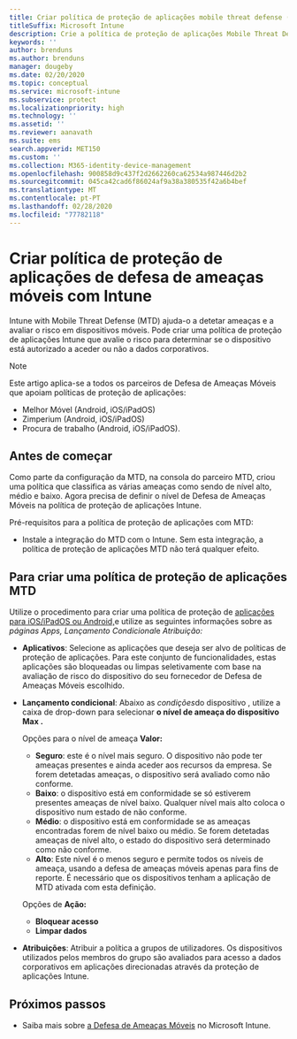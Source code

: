 ```yaml
---
title: Criar política de proteção de aplicações mobile threat defense (MTD) com Intune
titleSuffix: Microsoft Intune
description: Crie a política de proteção de aplicações Mobile Threat Defense (MTD) com a Microsoft Intune.
keywords: ''
author: brenduns
ms.author: brenduns
manager: dougeby
ms.date: 02/20/2020
ms.topic: conceptual
ms.service: microsoft-intune
ms.subservice: protect
ms.localizationpriority: high
ms.technology: ''
ms.assetid: ''
ms.reviewer: aanavath
ms.suite: ems
search.appverid: MET150
ms.custom: ''
ms.collection: M365-identity-device-management
ms.openlocfilehash: 900858d9c437f2d2662260ca62534a987446d2b2
ms.sourcegitcommit: 045ca42cad6f86024af9a38a380535f42a6b4bef
ms.translationtype: MT
ms.contentlocale: pt-PT
ms.lasthandoff: 02/28/2020
ms.locfileid: "77782118"
---
```

# <a name="create-mobile-threat-defense-app-protection-policy-with-intune"></a>Criar política de proteção de aplicações de defesa de ameaças móveis com Intune

Intune with Mobile Threat Defense (MTD) ajuda-o a detetar ameaças e a avaliar o risco em dispositivos móveis. Pode criar uma política de proteção de aplicações Intune que avalie o risco para determinar se o dispositivo está autorizado a aceder ou não a dados corporativos.

> [!NOTE]
> Este artigo aplica-se a todos os parceiros de Defesa de Ameaças Móveis que apoiam políticas de proteção de aplicações:
>
> - Melhor Móvel (Android, iOS/iPadOS)
> - Zimperium (Android, iOS/iPadOS)
> - Procura de trabalho (Android, iOS/iPadOS).

## <a name="before-you-begin"></a>Antes de começar

Como parte da configuração da MTD, na consola do parceiro MTD, criou uma política que classifica as várias ameaças como sendo de nível alto, médio e baixo. Agora precisa de definir o nível de Defesa de Ameaças Móveis na política de proteção de aplicações Intune.

Pré-requisitos para a política de proteção de aplicações com MTD:

- Instale a integração do MTD com o Intune. Sem esta integração, a política de proteção de aplicações MTD não terá qualquer efeito.

## <a name="to-create-an-mtd-app-protection-policy"></a>Para criar uma política de proteção de aplicações MTD

Utilize o procedimento para criar uma política de proteção de [aplicações para iOS/iPadOS ou Android,](../apps/app-protection-policies.md#app-protection-policies-for-iosipados-and-android-apps)e utilize as seguintes informações sobre as *páginas Apps,* *Lançamento Condicional*e *Atribuição:*

- **Aplicativos**: Selecione as aplicações que deseja ser alvo de políticas de proteção de aplicações. Para este conjunto de funcionalidades, estas aplicações são bloqueadas ou limpas seletivamente com base na avaliação de risco do dispositivo do seu fornecedor de Defesa de Ameaças Móveis escolhido.
- **Lançamento condicional**: Abaixo as *condições*do dispositivo , utilize a caixa de drop-down para selecionar **o nível de ameaça do dispositivo Max .**

  Opções para o nível de ameaça **Valor:**

  - **Seguro**: este é o nível mais seguro. O dispositivo não pode ter ameaças presentes e ainda aceder aos recursos da empresa. Se forem detetadas ameaças, o dispositivo será avaliado como não conforme.
  - **Baixo**: o dispositivo está em conformidade se só estiverem presentes ameaças de nível baixo. Qualquer nível mais alto coloca o dispositivo num estado de não conforme.
  - **Médio**: o dispositivo está em conformidade se as ameaças encontradas forem de nível baixo ou médio. Se forem detetadas ameaças de nível alto, o estado do dispositivo será determinado como não conforme.
  - **Alto**: Este nível é o menos seguro e permite todos os níveis de ameaça, usando a defesa de ameaças móveis apenas para fins de reporte. É necessário que os dispositivos tenham a aplicação de MTD ativada com esta definição.

  Opções de **Ação:**

  - **Bloquear acesso**
  - **Limpar dados**

- **Atribuições**: Atribuir a política a grupos de utilizadores.  Os dispositivos utilizados pelos membros do grupo são avaliados para acesso a dados corporativos em aplicações direcionadas através da proteção de aplicações Intune.

## <a name="next-steps"></a>Próximos passos

- Saiba mais sobre [a Defesa de Ameaças Móveis](~/protect/mobile-threat-defense.md) no Microsoft Intune.
